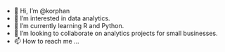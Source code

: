 - 👋 Hi, I’m @korphan
- 👀 I’m interested in data analytics.
- 🌱 I’m currently learning R and Python.
- 💞️ I’m looking to collaborate on analytics projects for small businesses.
- 📫 How to reach me ...

<!---
korphan/korphan is a ✨ special ✨ repository because its `README.md` (this file) appears on your GitHub profile.
You can click the Preview link to take a look at your changes.
--->
